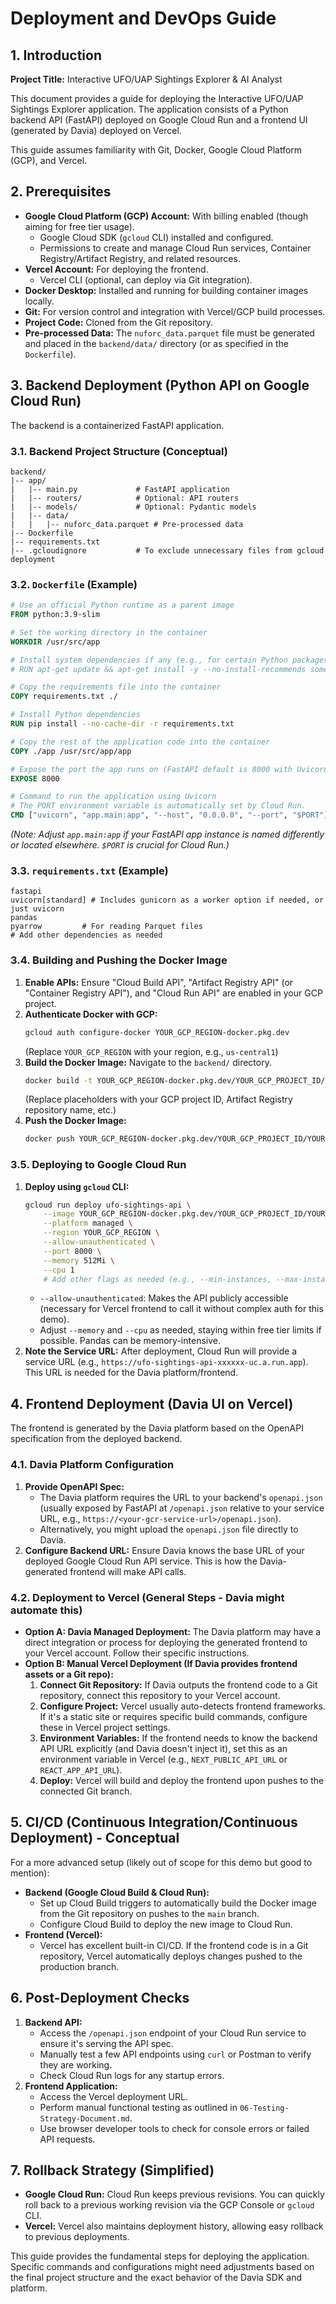 # Deployment and DevOps Guide

## 1. Introduction

**Project Title:** Interactive UFO/UAP Sightings Explorer & AI Analyst

This document provides a guide for deploying the Interactive UFO/UAP Sightings Explorer application. The application consists of a Python backend API (FastAPI) deployed on Google Cloud Run and a frontend UI (generated by Davia) deployed on Vercel.

This guide assumes familiarity with Git, Docker, Google Cloud Platform (GCP), and Vercel.

## 2. Prerequisites

*   **Google Cloud Platform (GCP) Account:** With billing enabled (though aiming for free tier usage).
    *   Google Cloud SDK (`gcloud` CLI) installed and configured.
    *   Permissions to create and manage Cloud Run services, Container Registry/Artifact Registry, and related resources.
*   **Vercel Account:** For deploying the frontend.
    *   Vercel CLI (optional, can deploy via Git integration).
*   **Docker Desktop:** Installed and running for building container images locally.
*   **Git:** For version control and integration with Vercel/GCP build processes.
*   **Project Code:** Cloned from the Git repository.
*   **Pre-processed Data:** The `nuforc_data.parquet` file must be generated and placed in the `backend/data/` directory (or as specified in the `Dockerfile`).

## 3. Backend Deployment (Python API on Google Cloud Run)

The backend is a containerized FastAPI application.

### 3.1. Backend Project Structure (Conceptual)

```
backend/
|-- app/
|   |-- main.py             # FastAPI application
|   |-- routers/            # Optional: API routers
|   |-- models/             # Optional: Pydantic models
|   |-- data/
|   |   |-- nuforc_data.parquet # Pre-processed data
|-- Dockerfile
|-- requirements.txt
|-- .gcloudignore           # To exclude unnecessary files from gcloud deployment
```

### 3.2. `Dockerfile` (Example)

```dockerfile
# Use an official Python runtime as a parent image
FROM python:3.9-slim

# Set the working directory in the container
WORKDIR /usr/src/app

# Install system dependencies if any (e.g., for certain Python packages)
# RUN apt-get update && apt-get install -y --no-install-recommends some-package && rm -rf /var/lib/apt/lists/*

# Copy the requirements file into the container
COPY requirements.txt ./

# Install Python dependencies
RUN pip install --no-cache-dir -r requirements.txt

# Copy the rest of the application code into the container
COPY ./app /usr/src/app/app

# Expose the port the app runs on (FastAPI default is 8000 with Uvicorn)
EXPOSE 8000

# Command to run the application using Uvicorn
# The PORT environment variable is automatically set by Cloud Run.
CMD ["uvicorn", "app.main:app", "--host", "0.0.0.0", "--port", "$PORT"]
```
*(Note: Adjust `app.main:app` if your FastAPI app instance is named differently or located elsewhere. `$PORT` is crucial for Cloud Run.)*

### 3.3. `requirements.txt` (Example)

```
fastapi
uvicorn[standard] # Includes gunicorn as a worker option if needed, or just uvicorn
pandas
pyarrow         # For reading Parquet files
# Add other dependencies as needed
```

### 3.4. Building and Pushing the Docker Image

1.  **Enable APIs:** Ensure "Cloud Build API", "Artifact Registry API" (or "Container Registry API"), and "Cloud Run API" are enabled in your GCP project.
2.  **Authenticate Docker with GCP:**
    ```bash
    gcloud auth configure-docker YOUR_GCP_REGION-docker.pkg.dev
    ```
    (Replace `YOUR_GCP_REGION` with your region, e.g., `us-central1`)
3.  **Build the Docker Image:**
    Navigate to the `backend/` directory.
    ```bash
    docker build -t YOUR_GCP_REGION-docker.pkg.dev/YOUR_GCP_PROJECT_ID/YOUR_REPO_NAME/ufo-api:latest .
    ```
    (Replace placeholders with your GCP project ID, Artifact Registry repository name, etc.)
4.  **Push the Docker Image:**
    ```bash
    docker push YOUR_GCP_REGION-docker.pkg.dev/YOUR_GCP_PROJECT_ID/YOUR_REPO_NAME/ufo-api:latest
    ```

### 3.5. Deploying to Google Cloud Run

1.  **Deploy using `gcloud` CLI:**
    ```bash
    gcloud run deploy ufo-sightings-api \
        --image YOUR_GCP_REGION-docker.pkg.dev/YOUR_GCP_PROJECT_ID/YOUR_REPO_NAME/ufo-api:latest \
        --platform managed \
        --region YOUR_GCP_REGION \
        --allow-unauthenticated \
        --port 8000 \
        --memory 512Mi \
        --cpu 1
        # Add other flags as needed (e.g., --min-instances, --max-instances for free tier usually 0)
    ```
    *   `--allow-unauthenticated`: Makes the API publicly accessible (necessary for Vercel frontend to call it without complex auth for this demo).
    *   Adjust `--memory` and `--cpu` as needed, staying within free tier limits if possible. Pandas can be memory-intensive.
2.  **Note the Service URL:** After deployment, Cloud Run will provide a service URL (e.g., `https://ufo-sightings-api-xxxxxx-uc.a.run.app`). This URL is needed for the Davia platform/frontend.

## 4. Frontend Deployment (Davia UI on Vercel)

The frontend is generated by the Davia platform based on the OpenAPI specification from the deployed backend.

### 4.1. Davia Platform Configuration
1.  **Provide OpenAPI Spec:**
    *   The Davia platform requires the URL to your backend's `openapi.json` (usually exposed by FastAPI at `/openapi.json` relative to your service URL, e.g., `https://<your-gcr-service-url>/openapi.json`).
    *   Alternatively, you might upload the `openapi.json` file directly to Davia.
2.  **Configure Backend URL:** Ensure Davia knows the base URL of your deployed Google Cloud Run API service. This is how the Davia-generated frontend will make API calls.

### 4.2. Deployment to Vercel (General Steps - Davia might automate this)
*   **Option A: Davia Managed Deployment:** The Davia platform may have a direct integration or process for deploying the generated frontend to your Vercel account. Follow their specific instructions.
*   **Option B: Manual Vercel Deployment (If Davia provides frontend assets or a Git repo):**
    1.  **Connect Git Repository:** If Davia outputs the frontend code to a Git repository, connect this repository to your Vercel account.
    2.  **Configure Project:** Vercel usually auto-detects frontend frameworks. If it's a static site or requires specific build commands, configure these in Vercel project settings.
    3.  **Environment Variables:** If the frontend needs to know the backend API URL explicitly (and Davia doesn't inject it), set this as an environment variable in Vercel (e.g., `NEXT_PUBLIC_API_URL` or `REACT_APP_API_URL`).
    4.  **Deploy:** Vercel will build and deploy the frontend upon pushes to the connected Git branch.

## 5. CI/CD (Continuous Integration/Continuous Deployment) - Conceptual

For a more advanced setup (likely out of scope for this demo but good to mention):

*   **Backend (Google Cloud Build & Cloud Run):**
    *   Set up Cloud Build triggers to automatically build the Docker image from the Git repository on pushes to the `main` branch.
    *   Configure Cloud Build to deploy the new image to Cloud Run.
*   **Frontend (Vercel):**
    *   Vercel has excellent built-in CI/CD. If the frontend code is in a Git repository, Vercel automatically deploys changes pushed to the production branch.

## 6. Post-Deployment Checks

1.  **Backend API:**
    *   Access the `/openapi.json` endpoint of your Cloud Run service to ensure it's serving the API spec.
    *   Manually test a few API endpoints using `curl` or Postman to verify they are working.
    *   Check Cloud Run logs for any startup errors.
2.  **Frontend Application:**
    *   Access the Vercel deployment URL.
    *   Perform manual functional testing as outlined in `06-Testing-Strategy-Document.md`.
    *   Use browser developer tools to check for console errors or failed API requests.

## 7. Rollback Strategy (Simplified)

*   **Google Cloud Run:** Cloud Run keeps previous revisions. You can quickly roll back to a previous working revision via the GCP Console or `gcloud` CLI.
*   **Vercel:** Vercel also maintains deployment history, allowing easy rollback to previous deployments.

This guide provides the fundamental steps for deploying the application. Specific commands and configurations might need adjustments based on the final project structure and the exact behavior of the Davia SDK and platform.
